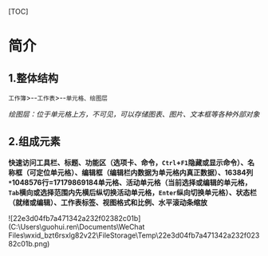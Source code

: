[TOC]

#  简介

## 1.整体结构

`工作簿`>--`工作表`>--`单元格、绘图层`

*绘图层：位于单元格上方，不可见，可以存储图表、图片、文本框等各种外部对象*

## 2.组成元素

**快速访问工具栏、标题、功能区（选项卡、命令，`Ctrl`+`F1`隐藏或显示命令）、名称框（可定位单元格）、编辑框（编辑栏内数据为单元格内真正数据）、16384列`*`1048576行=17179869184单元格、活动单元格（当前选择或编辑的单元格，`Tab`横向或选择范围内先横后纵切换活动单元格，`Enter`纵向切换单元格）、状态栏（就绪或编辑）、工作表标签、视图格式和比例、水平滚动条缩放**

![22e3d04fb7a471342a232f02382c01b](C:\Users\guohui.ren\Documents\WeChat Files\wxid_bzt6rsxlg82v22\FileStorage\Temp\22e3d04fb7a471342a232f02382c01b.png)


